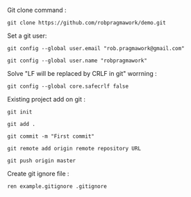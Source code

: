 Git clone command : 

	git clone https://github.com/robpragmawork/demo.git
	

Set a git user:	
	
	git config --global user.email "rob.pragmawork@gmail.com"
	
	git config --global user.name "robpragmawork"
	
	
	
Solve "LF will be replaced by CRLF in git" worrning : 

	git config --global core.safecrlf false
	
	
	
Existing project add on git : 	
	
	git init
	
	git add .
	
	git commit -m "First commit"
	
	git remote add origin remote repository URL
	
	git push origin master
	
	
Create git ignore file :	
	
	ren example.gitignore .gitignore